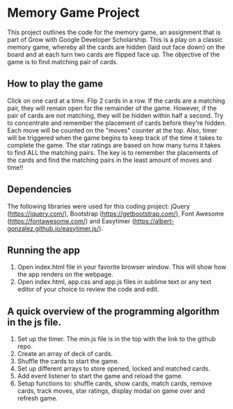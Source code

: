 # Memory Game Project

This project outlines the code for the memory game, an assignment that is part of Grow with Google Developer Scholarship. This is a play on a classic memory game, whereby all the cards are hidden (laid out face down) on the board and at each turn two cards are flipped face up. The objective of the game is to find matching pair of cards. 

## How to play the game

Click on one card at a time. Flip 2 cards in a row. If the cards are a matching pair, they will remain open for the remainder of the game. However, if the pair of cards are not matching, they will be hidden within half a second. Try to concentrate and remember the placement of cards before they're hidden. Each move will be counted on the "moves" counter at the top. Also, timer will be triggered when the game begins to keep track of the time it takes to complete the game. The star ratings are based on how many turns it takes to find ALL the matching pairs. The key is to remember the placements of the cards and find the matching pairs in the least amount of moves and time!!


## Dependencies

The following libraries were used for this coding project: jQuery (https://jquery.com/), Bootstrap (https://getbootstrap.com/), Font Awesome (https://fontawesome.com/) and Easytimer (https://albert-gonzalez.github.io/easytimer.js/).


## Running the app

1. Open index.html file in your favorite browser window. This will show how the app renders on the webpage. 
2. Open index.html, app.css and app.js files in sublime text or any text editor of your choice to review the code and edit. 

## A quick overview of the programming algorithm in the js file. 

1. Set up the timer. The min.js file is in the top with the link to the github repo.
2. Create an array of deck of cards. 
3. Shuffle the cards to start the game. 
4. Set up different arrays to store opened, locked and matched cards.
5. Add event listener to start the game and reload the game.
6. Setup functions to: shuffle cards, show cards, match cards, remove cards, track moves, star ratings, display modal on game over and refresh game.

